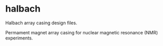 # halbach
Halbach array casing design files.

Permament magnet array casing for nuclear magnetic resonance (NMR) experiments.

